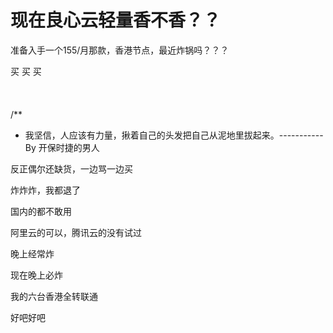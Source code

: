# 现在良心云轻量香不香？？


准备入手一个155/月那款，香港节点，最近炸锅吗？？？

买 买 买 <br />
<br />
<br />
<br />
/**<br />
 * 我坚信，人应该有力量，揪着自己的头发把自己从泥地里拔起来。-----------By 开保时捷的男人

反正偶尔还缺货，一边骂一边买

炸炸炸，我都退了

国内的都不敢用

阿里云的可以，腾讯云的没有试过

晚上经常炸<img src="static/image/smiley/default/mad.gif" smilieid="11" border="0" alt="" />

现在晚上必炸

我的六台香港全转联通

好吧好吧<br />

